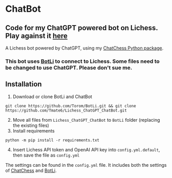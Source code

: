 # ChatBot
## Code for my ChatGPT powered bot on Lichess. Play against it [here](https://lichess.org/@/chat_bot/)

A Lichess bot powered by ChatGPT, using my [ChatChess Python package](https://github.com/Tmate6/ChatChess).

### This bot uses [BotLi](https://github.com/Torom/BotLi) to connect to Lichess. Some files need to be changed to use ChatGPT. Please don't sue me.

## Installation 

1. Download or clone BotLi and ChatBot
```
git clone https://github.com/Torom/BotLi.git && git clone https://github.com/Tmate6/Lichess_ChatGPT_ChatBot.git
```
2. Move all files from `Lichess_ChatGPT_ChatBot` to `BotLi` folder (replacing the existing files)
3. Install requirements
```
python -m pip install -r requirements.txt
```
4. Insert Lichess API token and OpenAI API key into `config.yml.default`, then save the file as `config.yml`

The settings can be found in the `config.yml` file. It includes both the settings of [ChatChess](https://github.com/Tmate6/ChatChess) and [BotLi](https://github.com/Torom/BotLi).
